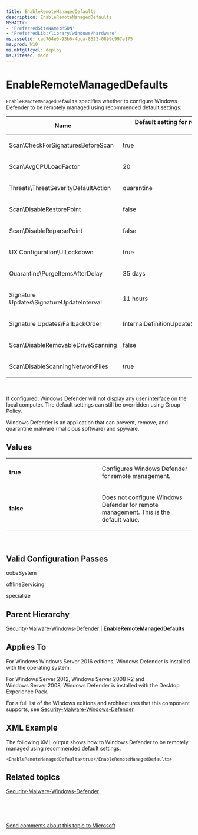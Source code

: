 ```yaml
---
title: EnableRemoteManagedDefaults
description: EnableRemoteManagedDefaults
MSHAttr:
- 'PreferredSiteName:MSDN'
- 'PreferredLib:/library/windows/hardware'
ms.assetid: cad764e0-93b6-4bca-8523-0899c997e175
ms.prod: W10
ms.mktglfcycl: deploy
ms.sitesec: msdn
---
```


# EnableRemoteManagedDefaults


`EnableRemoteManagedDefaults` specifies whether to configure Windows Defender to be remotely managed using recommended default settings:

<table>
<colgroup>
<col width="50%" />
<col width="50%" />
</colgroup>
<thead>
<tr class="header">
<th>Name</th>
<th>Default setting for remote management of Windows Defender</th>
</tr>
</thead>
<tbody>
<tr class="odd">
<td><p>Scan\CheckForSignaturesBeforeScan</p></td>
<td><p>true</p></td>
</tr>
<tr class="even">
<td><p>Scan\AvgCPULoadFactor</p></td>
<td><p>20</p></td>
</tr>
<tr class="odd">
<td><p>Threats\ThreatSeverityDefaultAction</p></td>
<td><p>quarantine</p></td>
</tr>
<tr class="even">
<td><p>Scan\DisableRestorePoint</p></td>
<td><p>false</p></td>
</tr>
<tr class="odd">
<td><p>Scan\DisableReparsePoint</p></td>
<td><p>false</p></td>
</tr>
<tr class="even">
<td><p>UX Configuration\UILockdown</p></td>
<td><p>true</p></td>
</tr>
<tr class="odd">
<td><p>Quarantine\PurgeItemsAfterDelay</p></td>
<td><p>35 days</p></td>
</tr>
<tr class="even">
<td><p>Signature Updates\SignatureUpdateInterval</p></td>
<td><p>11 hours</p></td>
</tr>
<tr class="odd">
<td><p>Signature Updates\FallbackOrder</p></td>
<td><p>InternalDefinitionUpdateServer|MicrosoftUpdateServer|MMPC</p></td>
</tr>
<tr class="even">
<td><p>Scan\DisableRemovableDriveScanning</p></td>
<td><p>false</p></td>
</tr>
<tr class="odd">
<td><p>Scan\DisableScanningNetworkFiles</p></td>
<td><p>true</p></td>
</tr>
</tbody>
</table>

 

If configured, Windows Defender will not display any user interface on the local computer. The default settings can still be overridden using Group Policy.

Windows Defender is an application that can prevent, remove, and quarantine malware (malicious software) and spyware.

## Values


<table>
<colgroup>
<col width="50%" />
<col width="50%" />
</colgroup>
<tbody>
<tr class="odd">
<td><p><strong>true</strong></p></td>
<td><p>Configures Windows Defender for remote management.</p></td>
</tr>
<tr class="even">
<td><p><strong>false</strong></p></td>
<td><p>Does not configure Windows Defender for remote management. This is the default value.</p></td>
</tr>
</tbody>
</table>

 

## Valid Configuration Passes


oobeSystem

offlineServicing

specialize

## Parent Hierarchy


[Security-Malware-Windows-Defender](security-malware-windows-defender.md) | **EnableRemoteManagedDefaults**

## Applies To


For Windows Windows Server 2016 editions, Windows Defender is installed with the operating system.

For Windows Server 2012, Windows Server 2008 R2 and Windows Server 2008, Windows Defender is installed with the Desktop Experience Pack.

For a full list of the Windows editions and architectures that this component supports, see [Security-Malware-Windows-Defender](Windowssecurity-malware-windows-defender.md).

## XML Example


The following XML output shows how to Windows Defender to be remotely managed using recommended default settings.

``` syntax
<EnableRemoteManagedDefaults>true</EnableRemoteManagedDefaults>
```

## Related topics


[Security-Malware-Windows-Defender](Windowssecurity-malware-windows-defender.md)

 

 

[Send comments about this topic to Microsoft](mailto:wsddocfb@microsoft.com?subject=Documentation%20feedback%20%5Bp_unattend\p_unattend%5D:%20EnableRemoteManagedDefaults%20%20RELEASE:%20%2810/3/2016%29&body=%0A%0APRIVACY%20STATEMENT%0A%0AWe%20use%20your%20feedback%20to%20improve%20the%20documentation.%20We%20don't%20use%20your%20email%20address%20for%20any%20other%20purpose,%20and%20we'll%20remove%20your%20email%20address%20from%20our%20system%20after%20the%20issue%20that%20you're%20reporting%20is%20fixed.%20While%20we're%20working%20to%20fix%20this%20issue,%20we%20might%20send%20you%20an%20email%20message%20to%20ask%20for%20more%20info.%20Later,%20we%20might%20also%20send%20you%20an%20email%20message%20to%20let%20you%20know%20that%20we've%20addressed%20your%20feedback.%0A%0AFor%20more%20info%20about%20Microsoft's%20privacy%20policy,%20see%20http://privacy.microsoft.com/default.aspx. "Send comments about this topic to Microsoft")





